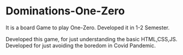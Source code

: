 # Dominations-One-Zero
It is a board Game to play One-Zero.
Developed it in 1-2 Semester.


Developed this game, for just understanding the basic HTML,CSS,JS. Developed for just avoiding the boredom in Covid Pandemic.
